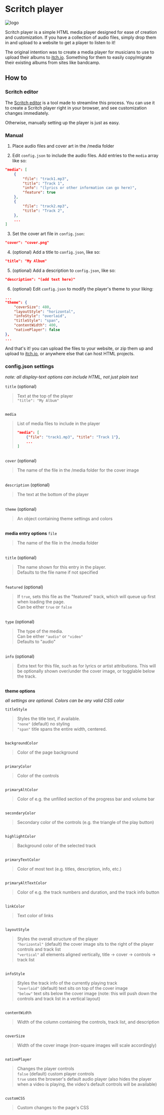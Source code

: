 # Scritch player

![logo](https://imgur.com/uHFIa0q.png)

Scritch player is a simple HTML media player designed for ease of creation and customization. If you have a collection of audio files, simply drop them in and upload to a website to get a player to listen to it!

The original intention was to create a media player for musicians to use to upload their albums to [itch.io](https://itch.io). Something for them to easily copy/migrate their existing albums from sites like bandcamp.

## How to

### Scritch editor

The [Scritch editor](https://torcado.itch.io/scritch-editor) is a tool made to streamline this process. You can use it to create a Scritch player right in your browser, and see customization changes immediately.

Otherwise, manually setting up the player is just as easy.

### Manual

1. Place audio files and cover art in the /media folder

2. Edit `config.json` to include the audio files. Add entries to the `media` array like so:

```json
"media": [
    {
        "file": "track1.mp3",
        "title": "Track 1",
        "info": "(lyrics or other information can go here)",
        "feature": true
    },
    {
        "file": "track2.mp3",
        "title": "Track 2",
    },
    ...
]
```

3. Set the cover art file in `config.json`:

```json
"cover": "cover.png"
```

4. (optional) Add a title to `config.json`, like so:

```json
"title": "My Album"
```

5. (optional) Add a description to `config.json`, like so:

```json
"description": "(add text here)"
```

6. (optional) Edit `config.json` to modify the player's theme to your liking:

```json
...
"theme": {
    "coverSize": 480,
    "layoutStyle": "horizontal",
    "infoStyle": "overlaid",
    "titleStyle": "span",
    "contentWidth": 400,
    "nativePlayer": false
},
...
```

And that's it! you can upload the files to your website, or zip them up and upload to [itch.io](https://itch.io), or anywhere else that can host HTML projects.


### config.json settings

*note: all display-text options can include HTML, not just plain text*

`title` (optional)
> Text at the top of the player  
> `"title": "My Album"`  
  
\
`media`
> List of media files to include in the player  
> ```json
> "media": [
>     {"file": "track1.mp3", "title": "Track 1"},
>     ...
> ]
> ```

\
`cover` (optional)  
> The name of the file in the /media folder for the cover image  

\
`description` (optional)  
> The text at the bottom of the player  

\
`theme` (optional)  
> An object containing theme settings and colors  

\
**media entry options**
`file`  
> The name of the file in the /media folder  

\
`title` (optional)  
> The name shown for this entry in the player.  
> Defaults to the file name if not specified  

\
`featured` (optional)  
> If `true`, sets this file as the "featured" track, which will queue up first when loading the page.  
> Can be either `true` or `false`  

\
`type` (optional)  
> The type of the media.  
> Can be either `"audio"` or `"video"`  
> Defaults to "audio"  

\
`info` (optional)  
> Extra text for this file, such as for lyrics or artist attributions. This will be optionally shown over/under the cover image, or togglable below the track.  

\
**theme options**

*all settings are optional. Colors can be any valid CSS color*

`titleStyle`  
> Styles the title text, if available.  
> `"none"` (default) no styling  
> `"span"` title spans the entire width, centered.  

\
`backgroundColor`  
> Color of the page background  

\
`primaryColor`  
> Color of the controls  

\
`primaryAltColor`  
> Color of e.g. the unfilled section of the progress bar and volume bar  

\
`secondaryColor`  
> Secondary color of the controls (e.g. the triangle of the play button)  

\
`highlightColor`  
> Background color of the selected track  

\
`primaryTextColor`  
> Color of most text (e.g. titles, description, info, etc.)  

\
`primaryAltTextColor`  
> Color of e.g. the track numbers and duration, and the track info button  

\
`linkColor`  
> Text color of links  

\
`layoutStyle`  
> Styles the overall structure of the player  
> `"horizontal"` (default) the cover image sits to the right of the player controls and track list  
> `"vertical"` all elements aligned vertically, title -> cover -> controls -> track list  

\
`infoStyle`  
> Styles the track info of the currently playing track  
> `"overlaid"` (default) text sits on top of the cover image  
> `"below"` text sits below the cover image (note: this will push down the controls and track list in a vertical layout)  

\
`contentWidth`  
> Width of the column containing the controls, track list, and description  

\
`coverSize`  
> Width of the cover image (non-square images will scale accordingly)  

\
`nativePlayer`  
> Changes the player controls  
> `false` (default) custom player controls  
> `true` uses the browser's default audio player (also hides the player when a video is playing, the video's default controls will be available)  

\
`customCSS`  
> Custom changes to the page's CSS  